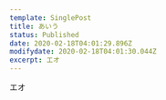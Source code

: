 ```yaml
---
template: SinglePost
title: あいう
status: Published
date: 2020-02-18T04:01:29.896Z
modifydate: 2020-02-18T04:01:30.044Z
excerpt: エオ
---
```

エオ
